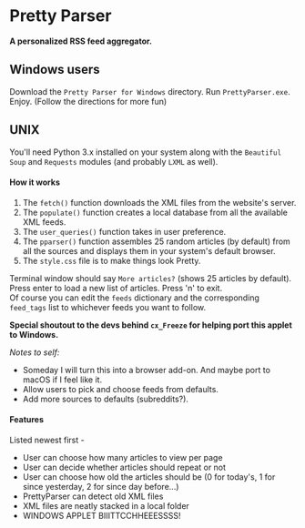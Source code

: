 Pretty Parser
=============

**A personalized RSS feed aggregator.**

## Windows users
Download the `Pretty Parser for Windows` directory. Run `PrettyParser.exe`. Enjoy. (Follow the directions for more fun)

## UNIX
You'll need Python 3.x installed on your system along with the `Beautiful Soup` and `Requests` modules (and probably `LXML` as well).

#### How it works
1. The `fetch()` function downloads the XML files from the website's server.
2. The `populate()` function creates a local database from all the available XML feeds.
3. The `user_queries()` function takes in user preference.
3. The `pparser()` function assembles 25 random articles (by default) from all the sources and displays them in your system's default browser.
4. The `style.css` file is to make things look Pretty.

Terminal window should say `More articles?` (shows 25 articles by default). Press enter to load a new list of articles. Press 'n' to exit.  
Of course you can edit the `feeds` dictionary and the corresponding `feed_tags` list to whichever feeds you want to follow.

**Special shoutout to the devs behind `cx_Freeze` for helping port this applet to Windows.**

*Notes to self:*  
* Someday I will turn this into a browser add-on. And maybe port to macOS if I feel like it.
* Allow users to pick and choose feeds from defaults. 
* Add more sources to defaults (subreddits?).

#### Features
Listed newest first -
* User can choose how many articles to view per page
* User can decide whether articles should repeat or not
* User can choose how old the articles should be (0 for today's, 1 for since yesterday, 2 for since day before...)
* PrettyParser can detect old XML files
* XML files are neatly stacked in a local folder
* WINDOWS APPLET BIIITTCCHHEEESSSS!
